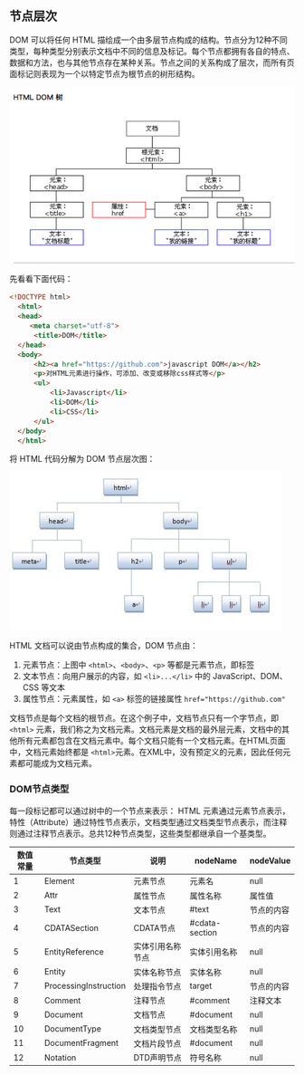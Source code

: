 ## 节点层次

DOM 可以将任何 HTML 描绘成一个由多层节点构成的结构。节点分为12种不同类型，每种类型分别表示文档中不同的信息及标记。每个节点都拥有各自的特点、数据和方法，也与其他节点存在某种关系。节点之间的关系构成了层次，而所有页面标记则表现为一个以特定节点为根节点的树形结构。

![DOM结构](../../images/6/f5154d70-d288-41d5-9ab8-f4022c5c1c11.jpeg)

先看看下面代码：

```html
<!DOCTYPE html>
  <html>
  <head>
     <meta charset="utf-8">
      <title>DOM</title>
  </head>
  <body>
      <h2><a href="https://github.com">javascript DOM</a></h2>
      <p>对HTML元素进行操作，可添加、改变或移除css样式等</p>
      <ul>
          <li>Javascript</li>
          <li>DOM</li>
          <li>CSS</li>
      </ul>
  </body>
  </html>
```

将 HTML 代码分解为 DOM 节点层次图：

![DOM结构图](../../images/6/26c053ef-3a4f-4b17-83cb-f0b0e861479a.jpeg)

HTML 文档可以说由节点构成的集合，DOM 节点由：

1. 元素节点：上图中 `<html>`、`<body>`、`<p>` 等都是元素节点，即标签
2. 文本节点：向用户展示的内容，如 `<li>...</li>` 中的 JavaScript、DOM、CSS 等文本
3. 属性节点：元素属性，如 `<a>` 标签的链接属性 `href="https://github.com"`

文档节点是每个文档的根节点。在这个例子中，文档节点只有一个字节点，即 `<html>` 元素，我们称之为文档元素。文档元素是文档的最外层元素，文档中的其他所有元素都包含在文档元素中。每个文档只能有一个文档元素。在HTML页面中，文档元素始终都是 `<html>`元素。在XML中，没有预定义的元素，因此任何元素都可能成为文档元素。

### DOM节点类型

每一段标记都可以通过树中的一个节点来表示： HTML 元素通过元素节点表示，特性（Attribute）通过特性节点表示，文档类型通过文档类型节点表示，而注释则通过注释节点表示。总共12种节点类型，这些类型都继承自一个基类型。

| 数值常量 | 节点类型              | 说明             | nodeName        | nodeValue  |
| -------- | --------------------- | ---------------- | --------------- | ---------- |
| 1        | Element               | 元素节点         | 元素名          | null       |
| 2        | Attr                  | 属性节点         | 属性名称        | 属性值     |
| 3        | Text                  | 文本节点         | \#text          | 节点的内容 |
| 4        | CDATASection          | CDATA节点        | \#cdata-section | 节点的内容 |
| 5        | EntityReference       | 实体引用名称节点 | 实体引用名称    | null       |
| 6        | Entity                | 实体名称节点     | 实体名称        | null       |
| 7        | ProcessingInstruction | 处理指令节点     | target          | 节点的内容 |
| 8        | Comment               | 注释节点         | \#comment       | 注释文本   |
| 9        | Document              | 文档节点         | \#document      | null       |
| 10       | DocumentType          | 文档类型节点     | 文档类型名称    | null       |
| 11       | DocumentFragment      | 文档片段节点     | \#document      | null       |
| 12       | Notation              | DTD声明节点      | 符号名称        | null       |









